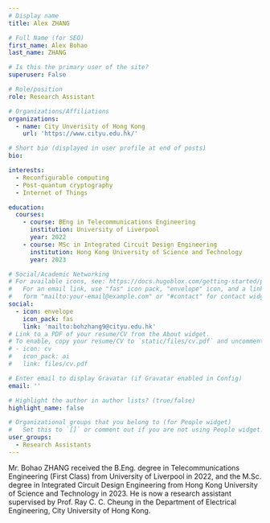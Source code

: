```yaml
---
# Display name
title: Alex ZHANG

# Full Name (for SEO)
first_name: Alex Bohao
last_name: ZHANG

# Is this the primary user of the site?
superuser: False

# Role/position
role: Research Assistant

# Organizations/Affiliations
organizations:
  - name: City Unverisity of Hong Kong
    url: 'https://www.cityu.edu.hk/'

# Short bio (displayed in user profile at end of posts)
bio: 

interests:
  - Reconfigurable computing
  - Post-quantum cryptography
  - Internet of Things

education:
  courses:
    - course: BEng in Telecommunications Engineering
      institution: University of Liverpool
      year: 2022
    - course: MSc in Integrated Circuit Design Engineering
      institution: Hong Kong University of Science and Technology
      year: 2023  

# Social/Academic Networking
# For available icons, see: https://docs.hugoblox.com/getting-started/page-builder/#icons
#   For an email link, use "fas" icon pack, "envelope" icon, and a link in the
#   form "mailto:your-email@example.com" or "#contact" for contact widget.
social:
  - icon: envelope
    icon_pack: fas
    link: 'mailto:bohzhang9@cityu.edu.hk'   
# Link to a PDF of your resume/CV from the About widget.
# To enable, copy your resume/CV to `static/files/cv.pdf` and uncomment the lines below.
# - icon: cv
#   icon_pack: ai
#   link: files/cv.pdf

# Enter email to display Gravatar (if Gravatar enabled in Config)
email: ''

# Highlight the author in author lists? (true/false)
highlight_name: false

# Organizational groups that you belong to (for People widget)
#   Set this to `[]` or comment out if you are not using People widget.
user_groups:
  - Research Assistants
---
```


Mr. Bohao ZHANG received the B.Eng. degree in Telecommunications Engineering (First Class) from University of Liverpool in 2022, and the M.Sc. degree in Integrated Circuit Design Engineering from Hong Kong University of Science and Technology in 2023. He is now a research assistant supervised by Prof. Ray C. C. Cheung in the Department of Electrical Engineering, City University of Hong Kong.
